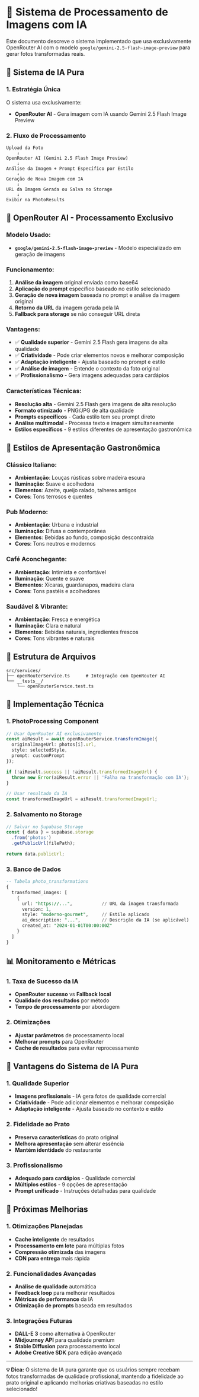 # 🤖 Sistema de Processamento de Imagens com IA

Este documento descreve o sistema implementado que usa exclusivamente OpenRouter AI com o modelo `google/gemini-2.5-flash-image-preview` para gerar fotos transformadas reais.

## 🎯 **Sistema de IA Pura**

### **1. Estratégia Única**
O sistema usa exclusivamente:

- **OpenRouter AI** - Gera imagem com IA usando Gemini 2.5 Flash Image Preview

### **2. Fluxo de Processamento**

```
Upload da Foto
    ↓
OpenRouter AI (Gemini 2.5 Flash Image Preview)
    ↓
Análise da Imagem + Prompt Específico por Estilo
    ↓
Geração de Nova Imagem com IA
    ↓
URL da Imagem Gerada ou Salva no Storage
    ↓
Exibir na PhotoResults
```

## 🤖 **OpenRouter AI - Processamento Exclusivo**

### **Modelo Usado:**
- **`google/gemini-2.5-flash-image-preview`** - Modelo especializado em geração de imagens

### **Funcionamento:**
1. **Análise da imagem** original enviada como base64
2. **Aplicação do prompt** específico baseado no estilo selecionado
3. **Geração de nova imagem** baseada no prompt e análise da imagem original
4. **Retorno da URL** da imagem gerada pela IA
5. **Fallback para storage** se não conseguir URL direta

### **Vantagens:**
- ✅ **Qualidade superior** - Gemini 2.5 Flash gera imagens de alta qualidade
- ✅ **Criatividade** - Pode criar elementos novos e melhorar composição
- ✅ **Adaptação inteligente** - Ajusta baseado no prompt e estilo
- ✅ **Análise de imagem** - Entende o contexto da foto original
- ✅ **Profissionalismo** - Gera imagens adequadas para cardápios

### **Características Técnicas:**
- **Resolução alta** - Gemini 2.5 Flash gera imagens de alta resolução
- **Formato otimizado** - PNG/JPG de alta qualidade
- **Prompts específicos** - Cada estilo tem seu prompt direto
- **Análise multimodal** - Processa texto e imagem simultaneamente
- **Estilos específicos** - 9 estilos diferentes de apresentação gastronômica

## 🎯 **Estilos de Apresentação Gastronômica**

### **Clássico Italiano:**
- **Ambientação**: Louças rústicas sobre madeira escura
- **Iluminação**: Suave e acolhedora
- **Elementos**: Azeite, queijo ralado, talheres antigos
- **Cores**: Tons terrosos e quentes

### **Pub Moderno:**
- **Ambientação**: Urbana e industrial
- **Iluminação**: Difusa e contemporânea
- **Elementos**: Bebidas ao fundo, composição descontraída
- **Cores**: Tons neutros e modernos

### **Café Aconchegante:**
- **Ambientação**: Intimista e confortável
- **Iluminação**: Quente e suave
- **Elementos**: Xícaras, guardanapos, madeira clara
- **Cores**: Tons pastéis e acolhedores

### **Saudável & Vibrante:**
- **Ambientação**: Fresca e energética
- **Iluminação**: Clara e natural
- **Elementos**: Bebidas naturais, ingredientes frescos
- **Cores**: Tons vibrantes e naturais

## 📁 **Estrutura de Arquivos**

```
src/services/
├── openRouterService.ts      # Integração com OpenRouter AI
└── __tests__/
    └── openRouterService.test.ts
```

## 🔧 **Implementação Técnica**

### **1. PhotoProcessing Component**
```typescript
// Usar OpenRouter AI exclusivamente
const aiResult = await openRouterService.transformImage({
  originalImageUrl: photos[i].url,
  style: selectedStyle,
  prompt: customPrompt
});

if (!aiResult.success || !aiResult.transformedImageUrl) {
  throw new Error(aiResult.error || 'Falha na transformação com IA');
}

// Usar resultado da IA
const transformedImageUrl = aiResult.transformedImageUrl;
```

### **2. Salvamento no Storage**
```typescript
// Salvar no Supabase Storage
const { data } = supabase.storage
  .from('photos')
  .getPublicUrl(filePath);

return data.publicUrl;
```

### **3. Banco de Dados**
```sql
-- Tabela photo_transformations
{
  transformed_images: [
    {
      url: "https://...",           // URL da imagem transformada
      version: 1,
      style: "moderno-gourmet",     // Estilo aplicado
      ai_description: "...",        // Descrição da IA (se aplicável)
      created_at: "2024-01-01T00:00:00Z"
    }
  ]
}
```

## 📊 **Monitoramento e Métricas**

### **1. Taxa de Sucesso da IA**
- **OpenRouter sucesso** vs **Fallback local**
- **Qualidade dos resultados** por método
- **Tempo de processamento** por abordagem

### **2. Otimizações**
- **Ajustar parâmetros** de processamento local
- **Melhorar prompts** para OpenRouter
- **Cache de resultados** para evitar reprocessamento

## 🚀 **Vantagens do Sistema de IA Pura**

### **1. Qualidade Superior**
- **Imagens profissionais** - IA gera fotos de qualidade comercial
- **Criatividade** - Pode adicionar elementos e melhorar composição
- **Adaptação inteligente** - Ajusta baseado no contexto e estilo

### **2. Fidelidade ao Prato**
- **Preserva características** do prato original
- **Melhora apresentação** sem alterar essência
- **Mantém identidade** do restaurante

### **3. Profissionalismo**
- **Adequado para cardápios** - Qualidade comercial
- **Múltiplos estilos** - 9 opções de apresentação
- **Prompt unificado** - Instruções detalhadas para qualidade

## 🔮 **Próximas Melhorias**

### **1. Otimizações Planejadas**
- **Cache inteligente** de resultados
- **Processamento em lote** para múltiplas fotos
- **Compressão otimizada** das imagens
- **CDN para entrega** mais rápida

### **2. Funcionalidades Avançadas**
- **Análise de qualidade** automática
- **Feedback loop** para melhorar resultados
- **Métricas de performance** da IA
- **Otimização de prompts** baseada em resultados

### **3. Integrações Futuras**
- **DALL-E 3** como alternativa à OpenRouter
- **Midjourney API** para qualidade premium
- **Stable Diffusion** para processamento local
- **Adobe Creative SDK** para edição avançada

---

**💡 Dica:** O sistema de IA pura garante que os usuários sempre recebam fotos transformadas de qualidade profissional, mantendo a fidelidade ao prato original e aplicando melhorias criativas baseadas no estilo selecionado!

